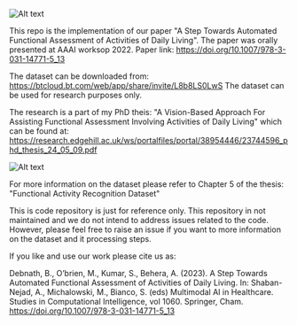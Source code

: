 ![Alt text](https://github.com/rick-dn/functional-adl-reco/blob/main/functional_adl_dataset.webp)

This repo is the implementation of our paper "A Step Towards Automated Functional Assessment of Activities of Daily Living". The paper was orally presented at AAAI worksop 2022.
Paper link: https://doi.org/10.1007/978-3-031-14771-5_13

The dataset can be downloaded from: https://btcloud.bt.com/web/app/share/invite/L8b8LS0LwS
The dataset can be used for research purposes only.

The research is a part of my PhD theis: "A Vision-Based Approach For Assisting Functional Assessment Involving Activities of Daily Living" which can be found at: https://research.edgehill.ac.uk/ws/portalfiles/portal/38954446/23744596_phd_thesis_24_05_09.pdf

![Alt text](https://github.com/rick-dn/functional-adl-reco/blob/main/functional_adl_dataset.png)

For more information on the dataset please refer to Chapter 5 of the thesis: "Functional Activity Recognition Dataset"

This is code repository is just for reference only. This repository in not maintained and we do not intend to address issues related to the code. However, please feel free to raise an issue if you want to more information on the dataset and it processing steps.

If you like and use our work please cite us as: 

Debnath, B., O’brien, M., Kumar, S., Behera, A. (2023). A Step Towards Automated Functional Assessment of Activities of Daily Living. In: Shaban-Nejad, A., Michalowski, M., Bianco, S. (eds) Multimodal AI in Healthcare. Studies in Computational Intelligence, vol 1060. Springer, Cham. https://doi.org/10.1007/978-3-031-14771-5_13
